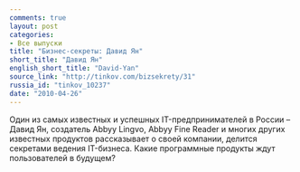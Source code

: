 ```yaml
---
comments: true
layout: post
categories:
- Все выпуски
title: "Бизнес-секреты: Давид Ян"
short_title: "Давид Ян"
english_short_title: "David-Yan"
source_link: "http://tinkov.com/bizsekrety/31"
russia_id: "tinkov_10237"
date: "2010-04-26"
---
```

Один из самых известных и успешных IT-предпринимателей в России – Давид Ян, создатель Abbyy Lingvо, Abbyy Fine Reader и многих других известных продуктов рассказывает о своей компании, делится секретами ведения IT-бизнеса. Какие программные продукты ждут пользователей в будущем?
